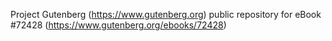 Project Gutenberg (https://www.gutenberg.org) public repository
for eBook #72428 (https://www.gutenberg.org/ebooks/72428)
